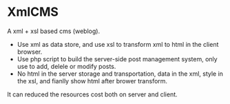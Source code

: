 # XmlCMS

A xml + xsl based cms (weblog).

- Use xml as data store, and use xsl to transform xml to html in the client browser.
- Use php script to build the server-side post management system, only use to add, delele or modify posts.
- No html in the server storage and transportation, data in the xml, style in the xsl, and fianlly show html after brower transform.

It can reduced the resources cost both on server and client.
